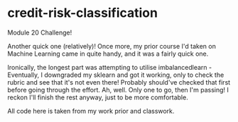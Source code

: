 # credit-risk-classification
Module 20 Challenge!

Another quick one (relatively)!
Once more, my prior course I'd taken on Machine Learning came in quite handy, and it was a fairly quick one.

Ironically, the longest part was attempting to utilise imbalancedlearn - Eventually, I downgraded my sklearn and got it working, only to check the rubric and see that it's not even there!
Probably should've checked that first before going through the effort. Ah, well. Only one to go, then I'm passing! I reckon I'll finish the rest anyway, just to be more comfortable.

All code here is taken from my work prior and classwork.
